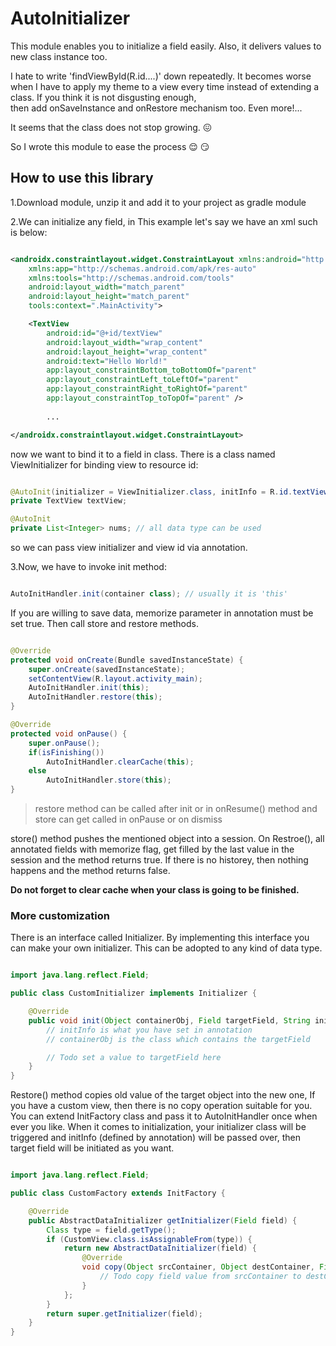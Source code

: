 # AutoInitializer
This module enables you to initialize a field easily. Also, it delivers values to new class instance too.

I hate to write 'findViewById(R.id....)' down repeatedly. It becomes worse when I have to apply my theme to a view every time instead of extending a class. If you think it is not disgusting enough,  
then add onSaveInstance and onRestore mechanism too.
Even more!...

It seems that the class does not stop growing. :confounded:

So I wrote this module to ease the process :relieved: :smirk:

## How to use this library
1.Download module, unzip it and add it to your project as gradle module

2.We can initialize any field, in This example let's say we have an xml such is below:
```xml

<androidx.constraintlayout.widget.ConstraintLayout xmlns:android="http://schemas.android.com/apk/res/android"
    xmlns:app="http://schemas.android.com/apk/res-auto"
    xmlns:tools="http://schemas.android.com/tools"
    android:layout_width="match_parent"
    android:layout_height="match_parent"
    tools:context=".MainActivity">

    <TextView
        android:id="@+id/textView"
        android:layout_width="wrap_content"
        android:layout_height="wrap_content"
        android:text="Hello World!"
        app:layout_constraintBottom_toBottomOf="parent"
        app:layout_constraintLeft_toLeftOf="parent"
        app:layout_constraintRight_toRightOf="parent"
        app:layout_constraintTop_toTopOf="parent" />
        
        ...

</androidx.constraintlayout.widget.ConstraintLayout>

```
now we want to bind it to a field in class. There is a class named ViewInitializer for binding view to resource id:
```java

@AutoInit(initializer = ViewInitializer.class, initInfo = R.id.textView + "", memorize = false) //memorize is true by default
private TextView textView;

@AutoInit
private List<Integer> nums; // all data type can be used 

```
so we can pass view initializer and view id via annotation.
 
3.Now, we have to invoke init method:
```java

AutoInitHandler.init(container class); // usually it is 'this'

```
If you are willing to save data, memorize parameter in annotation must be set true. Then call store and restore methods.
```java

@Override
protected void onCreate(Bundle savedInstanceState) {
    super.onCreate(savedInstanceState);
    setContentView(R.layout.activity_main);
    AutoInitHandler.init(this);
    AutoInitHandler.restore(this);
}

@Override
protected void onPause() {
    super.onPause();
    if(isFinishing())
        AutoInitHandler.clearCache(this);
    else
        AutoInitHandler.store(this);
}

```
>restore method can be called after init or in onResume() method and store can get called in onPause or on dismiss

store() method pushes the mentioned object into a session. On Restroe(), all annotated fields with memorize flag, get filled by the last value in the session and the method returns true. If there is no historey, then nothing happens and the method returns false.

__Do not forget to clear cache when your class is going to be finished.__

### More customization
There is an interface called Initializer. By implementing this interface you can make your own initializer. This can be adopted to any kind of data type.
```java

import java.lang.reflect.Field;

public class CustomInitializer implements Initializer {

    @Override
    public void init(Object containerObj, Field targetField, String initInfo) throws Exception {
        // initInfo is what you have set in annotation
        // containerObj is the class which contains the targetField

        // Todo set a value to targetField here
    }
}

```
Restore() method copies old value of the target object into the new one, If you have a custom view, then there is no copy operation suitable for you. You can extend InitFactory class and pass it to AutoInitHandler once when ever you like. When it comes to initialization, your initializer class will be triggered and initInfo (defined by annotation) will be passed over, then target field will be initiated as you want.
```java

import java.lang.reflect.Field;

public class CustomFactory extends InitFactory {

    @Override
    public AbstractDataInitializer getInitializer(Field field) {
        Class type = field.getType();
        if (CustomView.class.isAssignableFrom(type)) {
            return new AbstractDataInitializer(field) {
                @Override
                void copy(Object srcContainer, Object destContainer, Field field) throws Exception {
                    // Todo copy field value from srcContainer to destContainer. Throw an exception if needed
                }
            };
        }
        return super.getInitializer(field);
    }
}

```
